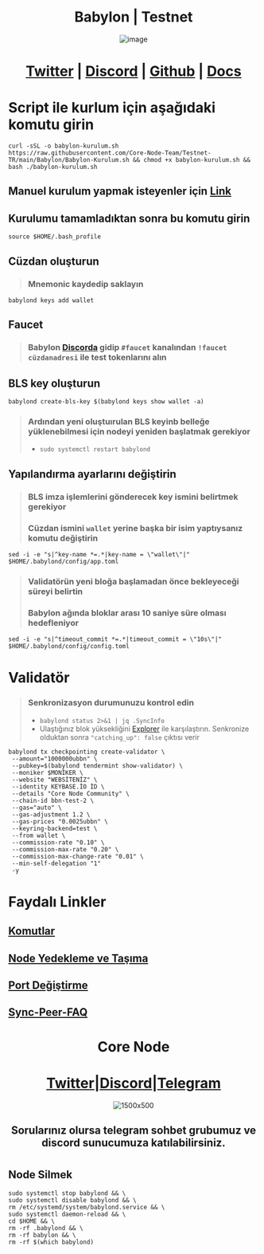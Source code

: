 <h1 align="center"> Babylon | Testnet </h1>

<div align="center"
     
![image](https://github.com/Core-Node-Team/Testnet-TR/assets/108215275/f486baf6-ba52-46a4-a270-2863f5626e9c)
   
     
# [Twitter](https://twitter.com/babylon_chain) | [Discord](https://discord.gg/exuVuXX8Jt) | [Github](https://github.com/babylonchain/) | [Docs](https://docs.babylonchain.io/)   
     
 </div>


# Script ile kurlum için aşağıdaki komutu girin

```
curl -sSL -o babylon-kurulum.sh https://raw.githubusercontent.com/Core-Node-Team/Testnet-TR/main/Babylon/Babylon-Kurulum.sh && chmod +x babylon-kurulum.sh && bash ./babylon-kurulum.sh
``` 
## Manuel kurulum yapmak isteyenler için [Link]()
## Kurulumu tamamladıktan sonra bu komutu girin
```
source $HOME/.bash_profile
```
## Cüzdan oluşturun
> ### Mnemonic kaydedip saklayın
```
babylond keys add wallet
```
## Faucet
> ### Babylon [Discorda](https://discord.gg/exuVuXX8Jt) gidip `#faucet` kanalından `!faucet cüzdanadresi` ile test tokenlarını alın

## BLS key oluşturun
```
babylond create-bls-key $(babylond keys show wallet -a)
```
> ### Ardından yeni oluştuırulan BLS keyinb belleğe yüklenebilmesi için nodeyi yeniden başlatmak gerekiyor
>  - `sudo systemctl restart babylond`

## Yapılandırma ayarlarını değiştirin
> ### BLS imza işlemlerini gönderecek key ismini belirtmek gerekiyor
> ### Cüzdan ismini `wallet` yerine başka bir isim yaptıysanız komutu değiştirin
```
sed -i -e "s|^key-name *=.*|key-name = \"wallet\"|" $HOME/.babylond/config/app.toml
```
> ### Validatörün yeni bloğa başlamadan önce bekleyeceği süreyi belirtin
> ### Babylon ağında  bloklar arası 10 saniye süre olması hedefleniyor
```
sed -i -e "s|^timeout_commit *=.*|timeout_commit = \"10s\"|" $HOME/.babylond/config/config.toml
```

# Validatör
> ### Senkronizasyon durumunuzu kontrol edin
> - `babylond status 2>&1 | jq .SyncInfo` 
> -  Ulaştığınız blok yüksekliğini [Explorer](https://babylon.explorers.guru/) ile karşılaştırın. Senkronize olduktan sonra `"catching_up": false` çıktısı verir

```
babylond tx checkpointing create-validator \
 --amount="1000000ubbn" \
 --pubkey=$(babylond tendermint show-validator) \
 --moniker $MONİKER \
 --website "WEBSİTENİZ" \
 --identity KEYBASE.İO İD \
 --details "Core Node Community" \
 --chain-id bbn-test-2 \
 --gas="auto" \
 --gas-adjustment 1.2 \
 --gas-prices "0.0025ubbn" \
 --keyring-backend=test \
 --from wallet \
 --commission-rate "0.10" \
 --commission-max-rate "0.20" \
 --commission-max-change-rate "0.01" \
 --min-self-delegation "1"
 -y
```

# Faydalı Linkler

## [Komutlar](https://github.com/Core-Node-Team/CosmosSDK-Node/blob/main/Ortak-Komutlar.md)
## [Node Yedekleme ve Taşıma](https://github.com/Core-Node-Team/CosmosSDK-Node/blob/main/Yedekleme%20ve%20Ta%C5%9F%C4%B1ma.md)
## [Port Değiştirme](https://github.com/Core-Node-Team/CosmosSDK-Node/blob/main/Port%20de%C4%9Fi%C5%9Ftirme.md)
## [Sync-Peer-FAQ](https://github.com/Core-Node-Team/Cosmos-Aglarinda-Node-Calistirmak/blob/main/Sync-Peer%20Nedir.md)


<div align="center">

# Core Node 

#  [Twitter](https://twitter.com/corenodeHQ)|[Discord](https://discord.gg/fzzUAU9k)|[Telegram](https://t.me/corenodechat)  

![1500x500](https://github.com/Core-Node-Team/Testnet-TR/assets/108215275/92b50dd4-8043-4500-b906-bc8d15b75525)

## Sorularınız olursa telegram sohbet grubumuz ve discord sunucumuza katılabilirsiniz.
#

</div>


## Node Silmek
```
sudo systemctl stop babylond && \
sudo systemctl disable babylond && \
rm /etc/systemd/system/babylond.service && \
sudo systemctl daemon-reload && \
cd $HOME && \
rm -rf .babylond && \
rm -rf babylon && \
rm -rf $(which babylond)
```
